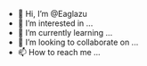 - 👋 Hi, I’m @Eaglazu
- 👀 I’m interested in ...
- 🌱 I’m currently learning ...
- 💞️ I’m looking to collaborate on ...
- 📫 How to reach me ...

<!---
Eaglazu/Eaglazu is a ✨ special ✨ repository because its `README.md` (this file) appears on your GitHub profile.
You can click the Preview link to take a look at your changes.
--->
